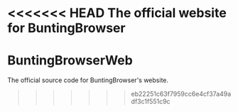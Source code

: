 <<<<<<< HEAD
The official website for BuntingBrowser
=======
# BuntingBrowserWeb

The official source code for BuntingBrowser's website.
>>>>>>> eb22251c63f7959cc6e4cf37a49adf3c1f551c9c
